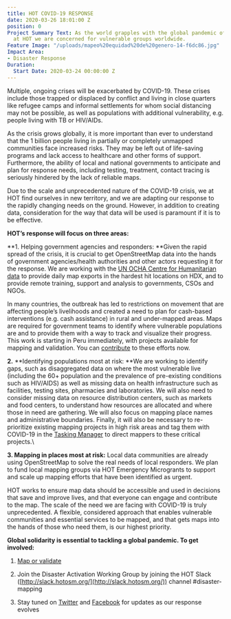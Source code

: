 ```yaml
---
title: HOT COVID-19 RESPONSE
date: 2020-03-26 18:01:00 Z
position: 0
Project Summary Text: As the world grapples with the global pandemic of COVID-19,
  at HOT we are concerned for vulnerable groups worldwide.
Feature Image: "/uploads/mapeo%20equidad%20de%20genero-14-f6dc86.jpg"
Impact Area:
- Disaster Response
Duration:
  Start Date: 2020-03-24 00:00:00 Z
---
```


Multiple, ongoing crises will be exacerbated by COVID-19. These crises include those trapped or displaced by conflict and living in close quarters like refugee camps and informal settlements for whom social distancing may not be possible, as well as populations with additional vulnerability, e.g. people living with TB or HIV/AIDs.

As the crisis grows globally, it is more important than ever to understand that the 1 billion people living in partially or completely unmapped communities face increased risks. They may be left out of life-saving programs and lack access to healthcare and other forms of support. Furthermore, the ability of local and national governments to anticipate and plan for response needs, including testing, treatment, contact tracing is seriously hindered by the lack of reliable maps.

Due to the scale and unprecedented nature of the COVID-19 crisis, we at HOT find ourselves in new territory, and we are adapting our response to the rapidly changing needs on the ground. However, in addition to creating data, consideration for the way that data will be used is paramount if it is to be effective.

**HOT’s response will focus on three areas:**

**1. Helping government agencies and responders: **Given the rapid spread of the crisis, it is crucial to get OpenStreetMap data into the hands of government agencies/health authorities and other actors requesting it for the response. We are working with the [UN OCHA Centre for Humanitarian data](https://data.humdata.org/event/covid-19) to provide daily map exports in the hardest hit locations on HDX, and to provide remote training, support and analysis to governments, CSOs and NGOs.

In many countries, the outbreak has led to restrictions on movement that are affecting people’s livelihoods and created a need to plan for cash-based interventions (e.g. cash assistance) in rural and under-mapped areas. Maps are required for government teams to identify where vulnerable populations are and to provide them with a way to track and visualize their progress. This work is starting in Peru immediately, with projects available for mapping and validation. You can [contribute](https://tasks.hotosm.org/contribute?difficulty=ALL&campaign=COVID-19) to these efforts now.

**2.** **Identifying populations most at risk: **We are working to identify gaps, such as disaggregated data on where the most vulnerable live (including the 60\+ population and the prevalence of pre-existing conditions such as HIV/AIDS) as well as missing data on health infrastructure such as facilities, testing sites, pharmacies and laboratories. We will also need to consider missing data on resource distribution centers, such as markets and food centers, to understand how resources are allocated and where those in need are gathering. We will also focus on mapping place names and administrative boundaries. Finally, it will also be necessary to re-prioritize existing mapping projects in high risk areas and tag them with COVID-19 in the [Tasking Manager](https://tasks.hotosm.org/) to direct mappers to these critical projects.\

**3. Mapping in places most at risk:** Local data communities are already using OpenStreetMap to solve the real needs of local responders. We plan to fund local mapping groups via HOT Emergency Microgrants to support and scale up mapping efforts that have been identified as urgent.

HOT works to ensure map data should be accessible and used in decisions that save and improve lives, and that everyone can engage and contribute to the map. The scale of the need we are facing with COVID-19 is truly unprecedented. A flexible, considered approach that enables vulnerable communities and essential services to be mapped, and that gets maps into the hands of those who need them, is our highest priority.

**Global solidarity is essential to tackling a global pandemic. To get involved:**

1. [Map or validate](https://tasks.hotosm.org/contribute?difficulty=ALL&campaign=COVID-19)

2. Join the Disaster Activation Working Group by joining the HOT Slack ([http://slack.hotosm.org/](http://slack.hotosm.org/)) channel #disaster-mapping

3. Stay tuned on [Twitter](https://twitter.com/hotosm) and [Facebook](https://www.facebook.com/hotosm/) for updates as our response evolves